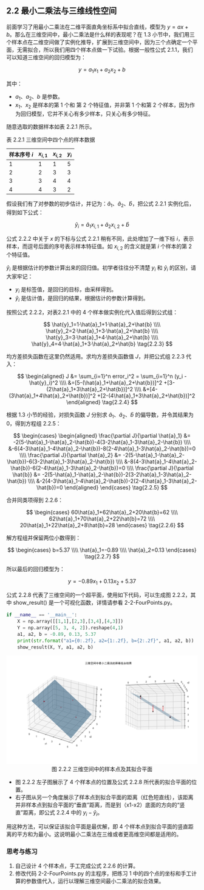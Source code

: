 ## 2.2 最小二乘法与三维线性空间

前面学习了用最小二乘法在二维平面直角坐标系中拟合直线，模型为 $y=ax+b$。那么在三维空间中，最小二乘法是什么样的表现呢？在 1.3 小节中，我们用三个样本点在二维空间做了实例化推导，扩展到三维空间中，因为三个点确定一个平面，无需拟合，所以我们用四个样本点做一下试验。根据一般性公式 2.1.1，我们可以知道三维空间的回归模型为：

$$
y = a_1 x_1 + a_2 x_2 + b \tag{2.2.1}
$$

其中：
- $a_1、a_2、b$ 是参数。
- $x_1、x_2$ 是样本的第 1 个和 第 2 个特征值，并非第 1 个和第 2 个样本，因为作为回归模型，它并不关心有多少样本，只关心有多少特征。

随意选取的数据样本如表 2.2.1 所示。

表 2.2.1 三维空间中四个点的样本数据

|样本序号 $i$|$x_{i,1}$|$x_{i,2}$|$y_i$|
|--|--|--|--|
|1|1|1|5|
|2|2|3|3|
|3|3|4|4|
|4|4|3|2|

假设我们有了对参数的初步估计，并记为：$\hat{a}_1、\hat{a}_2、\hat{b}$，把公式 2.2.1 实例化后，得到如下公式：

$$
\hat{y}_i = \hat{a}_1 x_{i,1} + \hat{a}_2 x_{i,2}+\hat{b} \tag{2.2.2}
$$

公式 2.2.2 中关于 $x$ 的下标与公式 2.2.1 稍有不同，此处增加了一维下标 $i$，表示样本，而逗号后面的序号表示样本特征值。如 $x_{i,2}$ 的含义就是第 $i$ 个样本的第 2 个特征值。

$\hat{y}_i$ 是根据估计的参数计算出来的回归值。初学者往往分不清楚 $y_i$ 和 $\hat{y}_i$ 的区别，请大家牢记：
- $y_i$ 是标签值，是回归的目标，由采样得到。
- $\hat{y}_i$ 是估计值，是回归的结果，根据估计的参数计算得到。

按照公式 2.2.2，对表2.2.1 中的 4 个样本做实例化代入值后得到公式组：

$$
\hat{y}_1=1·\hat{a}_1+1·\hat{a}_2+\hat{b}
\\\\
\hat{y}_2=2·\hat{a}_1+3·\hat{a}_2+\hat{b}
\\\\
\hat{y}_3=3·\hat{a}_1+4·\hat{a}_2+\hat{b}
\\\\
\hat{y}_4=4·\hat{a}_1+3·\hat{a}_2+\hat{b}
\tag{2.2.3}
$$

均方差损失函数在这里仍然适用。求均方差损失函数值 $J$，并把公式组 2.2.3 代入：

$$
\begin{aligned}
J &= \sum_{i=1}^n error_i^2 = \sum_{i=1}^n (y_i - \hat{y}_i)^2
\\\\
&=[5-(\hat{a}_1+\hat{a}_2+\hat{b})]^2 +[3-(2\hat{a}_1+3\hat{a}_2+\hat{b})]^2
\\\\
&+[4-(3\hat{a}_1+4\hat{a}_2+\hat{b})]^2 +[2-(4\hat{a}_1+3\hat{a}_2+\hat{b})]^2
\end{aligned}
\tag{2.2.4}
$$

根据 1.3 小节的经验，对损失函数 $J$ 分别求 $\hat{a}_1、\hat{a}_2、\hat{b}$ 的偏导数，并令其结果为 0，得到方程组 2.2.5：

$$
\begin{cases}
\begin{aligned}
\frac{\partial J}{\partial \hat{a}_1} &= -2(5-\hat{a}_1-\hat{a}_2-\hat{b})-4(3-2\hat{a}_1-3\hat{a}_2-\hat{b})
\\\\
&-6(4-3\hat{a}_1-4\hat{a}_2-\hat{b})-8(2-4\hat{a}_1-3\hat{a}_2-\hat{b})=0
\\\\
\frac{\partial J}{\partial \hat{a}_2} &= -2(5-\hat{a}_1-\hat{a}_2-\hat{b})-6(3-2\hat{a}_1-3\hat{a}_2-\hat{b})
\\\\
&-8(4-3\hat{a}_1-4\hat{a}_2-\hat{b})-6(2-4\hat{a}_1-3\hat{a}_2-\hat{b})=0
\\\\
\frac{\partial J}{\partial \hat{b}} &= -2(5-\hat{a}_1-\hat{a}_2-\hat{b})-2(3-2\hat{a}_1-3\hat{a}_2-\hat{b})
\\\\
&-2(4-3\hat{a}_1-4\hat{a}_2-\hat{b})-2(2-4\hat{a}_1-3\hat{a}_2-\hat{b})=0
\end{aligned}
\end{cases}
\tag{2.2.5}
$$

合并同类项得到 2.2.6：

$$
\begin{cases}
60\hat{a}_1+62\hat{a}_2+20\hat{b}=62
\\\\
62\hat{a}_1+70\hat{a}_2+22\hat{b}=72
\\\\
20\hat{a}_1+22\hat{a}_2+8\hat{b}=28
\end{cases}
\tag{2.2.6}
$$

解方程组并保留两位小数得到：

$$
\begin{cases}
b=5.37
\\\\
\hat{a}_1=-0.89
\\\\
\hat{a}_2=0.13
\end{cases}
\tag{2.2.7}
$$

所以最后的回归模型为：

$$
y = -0.89 x_1 + 0.13 x_2 + 5.37 \tag{2.2.8}
$$

公式 2.2.8 代表了三维空间的一个超平面，使用如下代码，可以生成图 2.2.2，其中 show_result() 是一个可视化函数，详情请参看 2-2-FourPoints.py。

```Python
if __name__ == '__main__':
    X = np.array([[1,1],[2,3],[3,4],[4,3]])
    Y = np.array([5, 3, 4, 2]).reshape(4,1)
    a1, a2, b = -0.89, 0.13, 5.37
    print(str.format("a1={0:.2f}, a2={1:.2f}, b={2:.2f}", a1, a2, b))
    show_result(X, Y, a1, a2, b)
```

<img src="./images/2-1-2.png" />
<center>图 2.2.2 三维空间中的样本点及其拟合平面</center>

- 图 2.2.2 左子图展示了 4 个样本点的位置及公式 2.2.8 所代表的拟合平面的位置。
- 右子图从另一个角度展示了样本点到拟合平面的距离（红色短直线），该距离并非样本点到拟合平面的“垂直”距离，而是到（x1-x2）底面的方向的“竖直”距离，即公式 2.2.4 中的 $y_i-\hat{y}_i$。

用这种方法，可以保证该拟合平面是最优解，即 4 个样本点到拟合平面的竖直距离的平方和为最小。这说明最小二乘法在三维或者更高维空间都是适用的。

### 思考与练习

1. 自己设计 4 个样本点，手工完成公式 2.2.6 的计算。
2. 修改代码 2-2-FourPoints.py 的主程序，把练习 1 中的四个点的坐标和手工计算的参数值代入，运行以理解三维空间最小二乘法的拟合效果。
